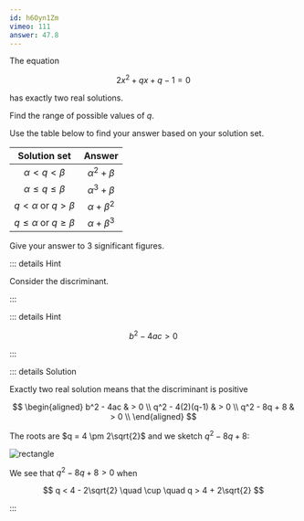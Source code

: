 ```yaml
---
id: h6Oyn1Zm
vimeo: 111
answer: 47.8
---
```


The equation

$$
2x^2 + qx + q-1 = 0
$$

has exactly two real solutions.

Find the range of possible values of $q$.

Use the table below to find your answer based on your solution set.

|           Solution set            |       Answer       |
| :-------------------------------: | :----------------: |
|       $\alpha < q < \beta$        | $\alpha^2 + \beta$ |
|    $\alpha \leq q \leq \beta$     | $\alpha^3 + \beta$ |
|    $q < \alpha$ or $q > \beta$    | $\alpha + \beta^2$ |
| $q \leq \alpha$ or $q \geq \beta$ | $\alpha + \beta^3$ |

Give your answer to $3$ significant figures.

<AnswerInput :answer="$frontmatter.answer" />

::: details Hint

Consider the discriminant.

:::

::: details Hint

$$
b^2 - 4ac > 0
$$

:::

::: details Solution

Exactly two real solution means that the discriminant is positive

$$
\begin{aligned}
b^2 - 4ac & > 0 \\
q^2 - 4(2)(q-1) & > 0 \\
q^2 - 8q + 8 & > 0 \\
\end{aligned}
$$

The roots are $q = 4 \pm 2\sqrt{2}$ and we sketch $q^2 - 8q + 8$:

![rectangle](/img/learn/quadratic-inequalities-05.svg)

We see that $q^2 - 8q + 8 > 0$ when

$$
q < 4 - 2\sqrt{2} \quad \cup \quad q > 4 + 2\sqrt{2}
$$

:::
